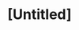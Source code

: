 ---
pid: LLP152
title: "[Untitled]"
location_transcription: 
zipcode: '19120'
outside_phl: 
neighborhood: Logan,Olney
age: '12'
age_range: 6-13
instagram: 
image_file_name: LLP_152.jpg
proposal_transcription: If I was an artist, I would draw about old things like flags
  and old money
topic: Art,History,Freedom
topic_summary: 0, 0, 0
type: 2D,Mural,Sculpture Statue
keywords_other: 
credit: Kevin Z
image_labels: 
twitter: 
facebook: 
permalink: "/monuments/llp152/"
layout: item-page
---